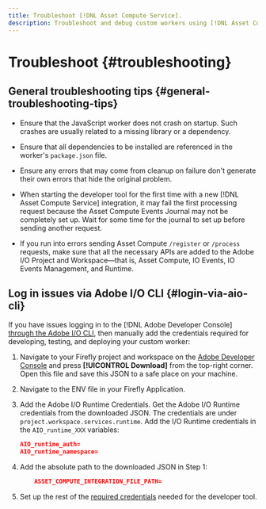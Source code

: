 ```yaml
---
title: Troubleshoot [!DNL Asset Compute Service].
description: Troubleshoot and debug custom workers using [!DNL Asset Compute Service].
---
```


# Troubleshoot {#troubleshooting}

## General troubleshooting tips {#general-troubleshooting-tips}

* Ensure that the JavaScript worker does not crash on startup. Such crashes are usually related to a missing library or a dependency.
* Ensure that all dependencies to be installed are referenced in the worker's `package.json` file.
* Ensure any errors that may come from cleanup on failure don't generate their own errors that hide the original problem.

* When starting the developer tool for the first time with a new [!DNL Asset Compute Service] integration, it may fail the first processing request because the Asset Compute Events Journal may not be completely set up. Wait for some time for the journal to set up before sending another request.
* If you run into errors sending Asset Compute `/register` or `/process` requests, make sure that all the necessary APIs are added to the Adobe I/O Project and Workspace&mdash;that is, Asset Compute, IO Events, IO Events Management, and Runtime.

## Log in issues via Adobe I/O CLI {#login-via-aio-cli}

If you have issues logging in to the [!DNL Adobe Developer Console] [through the Adobe I/O CLI](https://github.com/AdobeDocs/project-firefly/blob/master/getting_started/first_app.md#3-signing-in-from-cli), then manually add the credentials required for developing, testing, and deploying your custom worker:

1. Navigate to your Firefly project and workspace on the [Adobe Developer Console](https://console.adobe.io/) and press **[!UICONTROL Download]** from the top-right corner. Open this file and save this JSON to a safe place on your machine.

1. Navigate to the ENV file in your Firefly Application.

1. Add the Adobe I/O Runtime Credentials. Get the Adobe I/O Runtime credentials from the downloaded JSON. The credentials are under `project.workspace.services.runtime`. Add the I/O Runtime credentials in the `AIO_runtime_XXX` variables:

    ```json
    AIO_runtime_auth=
    AIO_runtime_namespace=
    ```

1. Add the absolute path to the downloaded JSON in Step 1:

    ```json
        ASSET_COMPUTE_INTEGRATION_FILE_PATH=
    ```

1. Set up the rest of the [required credentials](develop-custom-worker.md) needed for the developer tool.

<!-- TBD for later:
Add any best practices for developers in this section:
* Any items to take care of when creating projects.
* Any naming conventions, reserved keywords, etc.?
* Any terms that can become a source of confusion later based on our OOTB naming.

* If required, add limitations for custom workers and spin those off as best practices.
* Do NOT borrow any content from https://git.corp.adobe.com/nui/nui/blob/master/doc/worker_api.md. It is outdated and irrelevant for 3rd party custom workers.
-->
